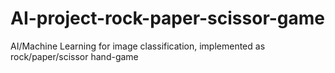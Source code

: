 # AI-project-rock-paper-scissor-game
AI/Machine Learning for image classification, implemented as rock/paper/scissor hand-game
